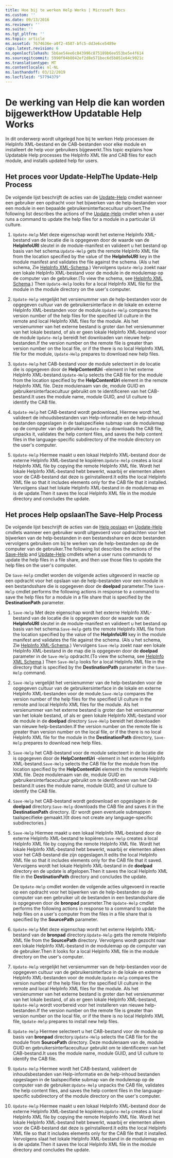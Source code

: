 ```yaml
---
title: Hoe bij te werken Help Works | Microsoft Docs
ms.custom: ''
ms.date: 09/13/2016
ms.reviewer: ''
ms.suite: ''
ms.tgt_pltfrm: ''
ms.topic: article
ms.assetid: 7674636e-a0f2-4587-bfc5-dd3e6ce5489e
caps.latest.revision: 6
ms.openlocfilehash: 5b6ae54ee6c843996c875189b6ee553be5e4f614
ms.sourcegitcommit: 5990f04b8042ef2d8e571bec6d5b051e64c9921c
ms.translationtype: MT
ms.contentlocale: nl-NL
ms.lasthandoff: 03/12/2019
ms.locfileid: "57794379"
---
```

# <a name="how-updatable-help-works"></a><span data-ttu-id="695ec-102">De werking van Help die kan worden bijgewerkt</span><span class="sxs-lookup"><span data-stu-id="695ec-102">How Updatable Help Works</span></span>

<span data-ttu-id="695ec-103">In dit onderwerp wordt uitgelegd hoe bij te werken Help processen de HelpInfo XML-bestand en de CAB-bestanden voor elke module en installeert de help voor gebruikers bijgewerkt.</span><span class="sxs-lookup"><span data-stu-id="695ec-103">This topic explains how Updatable Help processes the HelpInfo XML file and CAB files for each module, and installs updated help for users.</span></span>

## <a name="the-update-help-process"></a><span data-ttu-id="695ec-104">Het proces voor Update-Help</span><span class="sxs-lookup"><span data-stu-id="695ec-104">The Update-Help Process</span></span>

<span data-ttu-id="695ec-105">De volgende lijst beschrijft de acties van de [Update-Help](/powershell/module/Microsoft.PowerShell.Core/Update-Help) cmdlet wanneer een gebruiker een opdracht voor het bijwerken van de help-bestanden voor een module in een bepaalde gebruikersinterfacecultuur uitvoert.</span><span class="sxs-lookup"><span data-stu-id="695ec-105">The following list describes the actions of the [Update-Help](/powershell/module/Microsoft.PowerShell.Core/Update-Help) cmdlet when a user runs a command to update the help files for a module in a particular UI culture.</span></span>

1. <span data-ttu-id="695ec-106">`Update-Help` Met deze eigenschap wordt het externe HelpInfo XML-bestand van de locatie die is opgegeven door de waarde van de **HelpInfoURI** sleutel in de module-manifest en valideert u het bestand op basis van het schema.</span><span class="sxs-lookup"><span data-stu-id="695ec-106">`Update-Help` gets the remote HelpInfo XML file from the location specified by the value of the **HelpInfoURI** key in the module manifest and validates the file against the schema.</span></span> <span data-ttu-id="695ec-107">(Als u het schema, Zie [HelpInfo XML-Schema](./helpinfo-xml-schema.md).) Vervolgens `Update-Help` zoekt naar een lokale HelpInfo XML-bestand voor de module in de modulemap op de computer van de gebruiker.</span><span class="sxs-lookup"><span data-stu-id="695ec-107">(To view the schema, see [HelpInfo XML Schema](./helpinfo-xml-schema.md).) Then `Update-Help` looks for a local HelpInfo XML file for the module in the module directory on the user's computer.</span></span>

2. <span data-ttu-id="695ec-108">`Update-Help` vergelijkt het versienummer van de help-bestanden voor de opgegeven cultuur van de gebruikersinterface in de lokale en externe HelpInfo XML-bestanden voor de module.</span><span class="sxs-lookup"><span data-stu-id="695ec-108">`Update-Help` compares the version number of the help files for the specified UI culture in the remote and local HelpInfo XML files for the module.</span></span> <span data-ttu-id="695ec-109">Als het versienummer van het externe bestand is groter dan het versienummer van het lokale bestand, of als er geen lokale HelpInfo XML-bestand voor de module `Update-Help` bereidt het downloaden van nieuwe help-bestanden.</span><span class="sxs-lookup"><span data-stu-id="695ec-109">If the version number on the remote file is greater than version number on the local file, or if the there is no local HelpInfo XML file for the module, `Update-Help` prepares to download new help files.</span></span>

3. <span data-ttu-id="695ec-110">`Update-Help` het CAB-bestand voor de module selecteert in de locatie die is opgegeven door de **HelpContentUri** -element in het externe HelpInfo XML-bestand.</span><span class="sxs-lookup"><span data-stu-id="695ec-110">`Update-Help` selects the CAB file for the module from the location specified by the **HelpContentUri** element in the remote HelpInfo XML file.</span></span> <span data-ttu-id="695ec-111">Deze modulenaam van de, module GUID en gebruikersinterfacecultuur gebruikt om te identificeren van het CAB-bestand.</span><span class="sxs-lookup"><span data-stu-id="695ec-111">It uses the module name, module GUID, and UI culture to identify the CAB file.</span></span>

4. <span data-ttu-id="695ec-112">`Update-Help` het CAB-bestand wordt gedownload, Hiermee wordt het, valideert de inhoudsbestanden van Help-informatie en de help-inhoud bestanden opgeslagen in de taalspecifieke submap van de modulemap op de computer van de gebruiker.</span><span class="sxs-lookup"><span data-stu-id="695ec-112">`Update-Help` downloads the CAB file, unpacks it, validates the help content files, and saves the help content files in the language-specific subdirectory of the module directory on the user's computer.</span></span>

5. <span data-ttu-id="695ec-113">`Update-Help` Hiermee maakt u een lokaal HelpInfo XML-bestand door de externe HelpInfo XML-bestand te kopiëren.</span><span class="sxs-lookup"><span data-stu-id="695ec-113">`Update-Help` creates a local HelpInfo XML file by copying the remote HelpInfo XML file.</span></span> <span data-ttu-id="695ec-114">Wordt het lokale HelpInfo XML-bestand hebt bewerkt, waarbij er elementen alleen voor de CAB-bestand dat deze is geïnstalleerd.</span><span class="sxs-lookup"><span data-stu-id="695ec-114">It edits the local HelpInfo XML file so that it includes elements only for the CAB file that it installed.</span></span> <span data-ttu-id="695ec-115">Vervolgens slaat het lokale HelpInfo XML-bestand in de modulemap en is de update.</span><span class="sxs-lookup"><span data-stu-id="695ec-115">Then it saves the local HelpInfo XML file in the module directory and concludes the update.</span></span>

## <a name="the-save-help-process"></a><span data-ttu-id="695ec-116">Het proces Help opslaan</span><span class="sxs-lookup"><span data-stu-id="695ec-116">The Save-Help Process</span></span>

<span data-ttu-id="695ec-117">De volgende lijst beschrijft de acties van de [Help opslaan](/powershell/module/Microsoft.PowerShell.Core/Save-Help) en [Update-Help](/powershell/module/Microsoft.PowerShell.Core/Update-Help) cmdlets wanneer een gebruiker wordt uitgevoerd voor opdrachten voor het bijwerken van de help-bestanden in een bestandsshare en deze bestanden vervolgens gebruiken om bij te werken van de help-bestanden op de de computer van de gebruiker.</span><span class="sxs-lookup"><span data-stu-id="695ec-117">The following list describes the actions of the [Save-Help](/powershell/module/Microsoft.PowerShell.Core/Save-Help) and [Update-Help](/powershell/module/Microsoft.PowerShell.Core/Update-Help) cmdlets when a user runs commands to update the help files in a file share, and then use those files to update the help files on the user's computer.</span></span>

<span data-ttu-id="695ec-118">De `Save-Help` cmdlet worden de volgende acties uitgevoerd in reactie op een opdracht voor het opslaan van de help-bestanden voor een module in een bestandsshare die is opgegeven door de **doelpad** parameter.</span><span class="sxs-lookup"><span data-stu-id="695ec-118">The `Save-Help` cmdlet performs the following actions in response to a command to save the help files for a module in a file share that is specified by the **DestinationPath** parameter.</span></span>

1. <span data-ttu-id="695ec-119">`Save-Help` Met deze eigenschap wordt het externe HelpInfo XML-bestand van de locatie die is opgegeven door de waarde van de **HelpInfoURI** sleutel in de module-manifest en valideert u het bestand op basis van het schema.</span><span class="sxs-lookup"><span data-stu-id="695ec-119">`Save-Help` gets  the remote HelpInfo XML file from the location specified by the value of the **HelpInfoURI** key in the module manifest and validates the file against the schema.</span></span> <span data-ttu-id="695ec-120">(Als u het schema, Zie [HelpInfo XML-Schema](./helpinfo-xml-schema.md).) Vervolgens `Save-Help` zoekt naar een lokale HelpInfo XML-bestand in de map die is opgegeven door de **doelpad** parameter in de `Save-Help` opdracht.</span><span class="sxs-lookup"><span data-stu-id="695ec-120">(To view the schema, see [HelpInfo XML Schema](./helpinfo-xml-schema.md).) Then `Save-Help` looks for a local HelpInfo XML file in the directory that is specified by the **DestinationPath** parameter in the `Save-Help` command.</span></span>

2. <span data-ttu-id="695ec-121">`Save-Help` vergelijkt het versienummer van de help-bestanden voor de opgegeven cultuur van de gebruikersinterface in de lokale en externe HelpInfo XML-bestanden voor de module.</span><span class="sxs-lookup"><span data-stu-id="695ec-121">`Save-Help` compares the version number of the help files for the specified UI culture in the remote and local HelpInfo XML files for the module.</span></span> <span data-ttu-id="695ec-122">Als het versienummer van het externe bestand is groter dan het versienummer van het lokale bestand, of als er geen lokale HelpInfo XML-bestand voor de module in de **doelpad** directory `Save-Help` bereidt het downloaden van nieuwe help-bestanden.</span><span class="sxs-lookup"><span data-stu-id="695ec-122">If the version number on the remote file is greater than version number on the local file, or if the there is no local HelpInfo XML file for the module in the **DestinationPath** directory, `Save-Help` prepares to download new help files.</span></span>

3. <span data-ttu-id="695ec-123">`Save-Help` het CAB-bestand voor de module selecteert in de locatie die is opgegeven door de **HelpContentUri** -element in het externe HelpInfo XML-bestand.</span><span class="sxs-lookup"><span data-stu-id="695ec-123">`Save-Help` selects the CAB file for the module from the location specified by the **HelpContentUri** element in the remote HelpInfo XML file.</span></span> <span data-ttu-id="695ec-124">Deze modulenaam van de, module GUID en gebruikersinterfacecultuur gebruikt om te identificeren van het CAB-bestand.</span><span class="sxs-lookup"><span data-stu-id="695ec-124">It uses the module name, module GUID, and UI culture to identify the CAB file.</span></span>

4. <span data-ttu-id="695ec-125">`Save-Help` het CAB-bestand wordt gedownload en opgeslagen in de **doelpad** directory.</span><span class="sxs-lookup"><span data-stu-id="695ec-125">`Save-Help` downloads the CAB file and saves it in the **DestinationPath** directory.</span></span> <span data-ttu-id="695ec-126">(Er wordt geen eventuele submappen taalspecifieke gemaakt.)</span><span class="sxs-lookup"><span data-stu-id="695ec-126">(It does not create any language-specific subdirectories.)</span></span>

5. <span data-ttu-id="695ec-127">`Save-Help` Hiermee maakt u een lokaal HelpInfo XML-bestand door de externe HelpInfo XML-bestand te kopiëren.</span><span class="sxs-lookup"><span data-stu-id="695ec-127">`Save-Help` creates a local HelpInfo XML file by copying the remote HelpInfo XML file.</span></span> <span data-ttu-id="695ec-128">Wordt het lokale HelpInfo XML-bestand hebt bewerkt, waarbij er elementen alleen voor het CAB-bestand die zijn opgeslagen.</span><span class="sxs-lookup"><span data-stu-id="695ec-128">It edits the local HelpInfo XML file so that it includes elements only for the CAB file that it saved.</span></span> <span data-ttu-id="695ec-129">Vervolgens wordt het lokale HelpInfo XML-bestand in de **doelpad** directory en de update is afgelopen.</span><span class="sxs-lookup"><span data-stu-id="695ec-129">Then it saves the local HelpInfo XML file in the  **DestinationPath** directory and concludes the update.</span></span>

   <span data-ttu-id="695ec-130">De `Update-Help` cmdlet worden de volgende acties uitgevoerd in reactie op een opdracht voor het bijwerken van de help-bestanden op de computer van een gebruiker uit de bestanden in een bestandsshare die is opgegeven door de **bronpad** parameter.</span><span class="sxs-lookup"><span data-stu-id="695ec-130">The `Update-Help` cmdlet performs the following actions in response to a command to update the help files on a user's computer from the files in a file share that is specified by the **SourcePath** parameter.</span></span>

1. <span data-ttu-id="695ec-131">`Update-Help` Met deze eigenschap wordt het externe HelpInfo XML-bestand van de **bronpad** directory.</span><span class="sxs-lookup"><span data-stu-id="695ec-131">`Update-Help` gets the remote HelpInfo XML file from the **SourcePath** directory.</span></span> <span data-ttu-id="695ec-132">Vervolgens wordt gezocht naar een lokale HelpInfo XML-bestand in de modulemap op de computer van de gebruiker.</span><span class="sxs-lookup"><span data-stu-id="695ec-132">Then it looks for a local HelpInfo XML file in the module directory on the user's computer.</span></span>

2. <span data-ttu-id="695ec-133">`Update-Help` vergelijkt het versienummer van de help-bestanden voor de opgegeven cultuur van de gebruikersinterface in de lokale en externe HelpInfo XML-bestanden voor de module.</span><span class="sxs-lookup"><span data-stu-id="695ec-133">`Update-Help` compares the version number of the help files for the specified UI culture in the remote and local HelpInfo XML files for the module.</span></span> <span data-ttu-id="695ec-134">Als het versienummer van het externe bestand is groter dan het versienummer van het lokale bestand, of als er geen lokale HelpInfo XML-bestand, `Update-Help` wordt voorbereid voor het installeren van nieuwe help-bestanden.</span><span class="sxs-lookup"><span data-stu-id="695ec-134">If the version number on the remote file is greater than version number on the local file, or if the there is no local HelpInfo XML file, `Update-Help` prepares to install new help files.</span></span>

3. <span data-ttu-id="695ec-135">`Update-Help` Hiermee selecteert u het CAB-bestand voor de module op basis van **bronpad** directory.</span><span class="sxs-lookup"><span data-stu-id="695ec-135">`Update-Help` selects the CAB file for the module from **SourcePath** directory.</span></span> <span data-ttu-id="695ec-136">Deze modulenaam van de, module GUID en gebruikersinterfacecultuur gebruikt om te identificeren van het CAB-bestand.</span><span class="sxs-lookup"><span data-stu-id="695ec-136">It uses the module name, module GUID, and UI culture to identify the CAB file.</span></span>

4. <span data-ttu-id="695ec-137">`Update-Help` Hiermee wordt het CAB-bestand, valideert de inhoudsbestanden van Help-informatie en de help-inhoud bestanden opgeslagen in de taalspecifieke submap van de modulemap op de computer van de gebruiker.</span><span class="sxs-lookup"><span data-stu-id="695ec-137">`Update-Help` unpacks the CAB file, validates the help content files, and saves the help content files in the language-specific subdirectory of the module directory on the user's computer.</span></span>

5. <span data-ttu-id="695ec-138">`Update-Help` Hiermee maakt u een lokaal HelpInfo XML-bestand door de externe HelpInfo XML-bestand te kopiëren.</span><span class="sxs-lookup"><span data-stu-id="695ec-138">`Update-Help` creates a local HelpInfo XML file by copying the remote HelpInfo XML file.</span></span> <span data-ttu-id="695ec-139">Wordt het lokale HelpInfo XML-bestand hebt bewerkt, waarbij er elementen alleen voor de CAB-bestand dat deze is geïnstalleerd.</span><span class="sxs-lookup"><span data-stu-id="695ec-139">It edits the local HelpInfo XML file so that it includes elements only for the CAB file that it installed.</span></span> <span data-ttu-id="695ec-140">Vervolgens slaat het lokale HelpInfo XML-bestand in de modulemap en is de update.</span><span class="sxs-lookup"><span data-stu-id="695ec-140">Then it saves the local HelpInfo XML file in the module directory and concludes the update.</span></span>